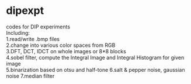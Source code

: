 # dipexpt
codes for DIP experiments<br />
Including:<br />
  1.read/write .bmp files<br />
  2.change into various color spaces from RGB<br />
  3.DFT, DCT, IDCT on whole images or 8*8 blocks<br />
  4.sobel filter, compute the Integral Image and Integral Histogram for given image<br />
  5.binarization based on otsu and half-tone
  6.salt & pepper noise, gaussian noise
  7.median filter
